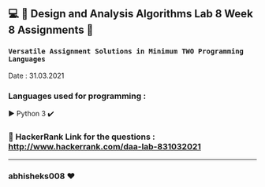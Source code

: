 ## :computer: :diamond_shape_with_a_dot_inside:  Design and Analysis Algorithms Lab 8  Week 8  Assignments :diamond_shape_with_a_dot_inside:

### ```Versatile Assignment Solutions in Minimum TWO Programming Languages```
Date : 31.03.2021

### Languages used for programming :
   :arrow_forward: Python 3 :heavy_check_mark:
   


### :link: HackerRank Link for the questions : http://www.hackerrank.com/daa-lab-831032021

********************************************************
### abhisheks008 :heart:
